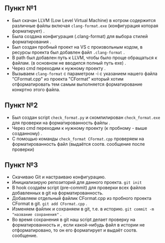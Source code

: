 ## Пункт №1

* Был скачан LLVM (Low Level Virtual Machine) в котром содержится различные файлы включая `clang-format.exe` (конфигурация которая форматирует) .
* Была создана конфигурация (.clang-format) для выбора стилей форматирования .
* Был создан пробный проект на VS с произвольным кодом, в ресурсы проекта был добавлен  файл `.clang-format` .
* В path был добавлен путь к LLVM, чтобы было проще обращаться к файлам. (в основном не вводился полный путь exe) .
* Через cmd переходим к нужному проекту .
* Вызываем `clang-format` с параметром -i с указанием нашего файла "CFormat.cpp" из проекта "CFormat" который хотим отформатировать тем самым выполняется форматирование конкртно этого файла.

## Пункт №2

* Был создан script `check_format.py` и скомпилирован `check_format.exe` для проверки на форматированность файлы .
* Через cmd переходим к нужному проекту (к пробному - выше созданному) .
* С помощью команды `check_format CFormat.cpp` проверяем на форматированность файл (выдаётся соотв. сообщение после проверки)

## Пункт №3

* Скачиваю Git и настраиваю конфигурацию.
* Инициализирую репозиторий для данного проекта. `git init`
* В hook создаём script (pre-commit) для проверки всех файлов добавленных в git на форматированность.
* Добавляем отдельный файлик CFormat.cpp из пробного проекта CFormat в git. `git add CFormat.cpp` .
* Изменяем файлик и сохраняем в git, т.е. в историю. `git commit -m "название сохранения"` .
* Во время сохранения в git наш script делает проверку на форматированность и , если какой-нибудь файл в истории не отформатировано, то он его форматирует и выдаёт соотв. сообщение.